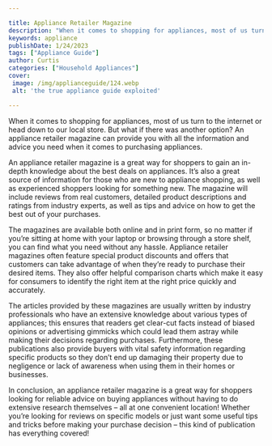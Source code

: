 ```yaml
---

title: Appliance Retailer Magazine
description: "When it comes to shopping for appliances, most of us turn to the internet or head down to our local store. But what if there was a...scroll on and keep learning"
keywords: appliance
publishDate: 1/24/2023
tags: ["Appliance Guide"]
author: Curtis
categories: ["Household Appliances"]
cover: 
 image: /img/applianceguide/124.webp
 alt: 'the true appliance guide exploited'

---
```


When it comes to shopping for appliances, most of us turn to the internet or head down to our local store. But what if there was another option? An appliance retailer magazine can provide you with all the information and advice you need when it comes to purchasing appliances.

An appliance retailer magazine is a great way for shoppers to gain an in-depth knowledge about the best deals on appliances. It’s also a great source of information for those who are new to appliance shopping, as well as experienced shoppers looking for something new. The magazine will include reviews from real customers, detailed product descriptions and ratings from industry experts, as well as tips and advice on how to get the best out of your purchases. 

The magazines are available both online and in print form, so no matter if you’re sitting at home with your laptop or browsing through a store shelf, you can find what you need without any hassle. Appliance retailer magazines often feature special product discounts and offers that customers can take advantage of when they’re ready to purchase their desired items. They also offer helpful comparison charts which make it easy for consumers to identify the right item at the right price quickly and accurately. 

The articles provided by these magazines are usually written by industry professionals who have an extensive knowledge about various types of appliances; this ensures that readers get clear-cut facts instead of biased opinions or advertising gimmicks which could lead them astray while making their decisions regarding purchases. Furthermore, these publications also provide buyers with vital safety information regarding specific products so they don’t end up damaging their property due to negligence or lack of awareness when using them in their homes or businesses. 

In conclusion, an appliance retailer magazine is a great way for shoppers looking for reliable advice on buying appliances without having to do extensive research themselves – all at one convenient location! Whether you’re looking for reviews on specific models or just want some useful tips and tricks before making your purchase decision – this kind of publication has everything covered!
